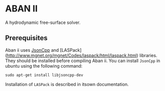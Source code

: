 # ABAN II

A hydrodynamic free-surface solver.

## Prerequisites

Aban ii uses [JsonCpp](http://jsoncpp.sourceforge.net/‎) and [LASPack]
(http://www.mgnet.org/mgnet/Codes/laspack/html/laspack.html) libraries. They
should be installed before compiling Aban ii.  You can install `JsonCpp` in
ubuntu using the following command:

    sudo apt-get install libjsoncpp-dev

Installation of `LASPack` is described in itsown documentation.

